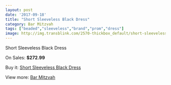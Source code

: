 ```yaml
---
layout: post
date: '2017-09-18'
title: "Short Sleeveless Black Dress"
category: Bar Mitzvah
tags: ["beaded","sleeveless","brand","prom","dress"]
image: http://img.transblink.com/2570-thickbox_default/short-sleeveless-black-dress.jpg
---
```

Short Sleeveless Black Dress

On Sales: **$272.99**
<a href="https://www.transblink.com/en/bar-mitzvah/827-short-sleeveless-black-dress.html"><amp-img layout="responsive" width="600" height="600" src="//img.transblink.com/2570-thickbox_default/short-sleeveless-black-dress.jpg" alt="Short Sleeveless Black Dress 0" /></a>
<a href="https://www.transblink.com/en/bar-mitzvah/827-short-sleeveless-black-dress.html"><amp-img layout="responsive" width="600" height="600" src="//img.transblink.com/2574-thickbox_default/short-sleeveless-black-dress.jpg" alt="Short Sleeveless Black Dress 1" /></a>
<a href="https://www.transblink.com/en/bar-mitzvah/827-short-sleeveless-black-dress.html"><amp-img layout="responsive" width="600" height="600" src="//img.transblink.com/2573-thickbox_default/short-sleeveless-black-dress.jpg" alt="Short Sleeveless Black Dress 2" /></a>
<a href="https://www.transblink.com/en/bar-mitzvah/827-short-sleeveless-black-dress.html"><amp-img layout="responsive" width="600" height="600" src="//img.transblink.com/2572-thickbox_default/short-sleeveless-black-dress.jpg" alt="Short Sleeveless Black Dress 3" /></a>
<a href="https://www.transblink.com/en/bar-mitzvah/827-short-sleeveless-black-dress.html"><amp-img layout="responsive" width="600" height="600" src="//img.transblink.com/2571-thickbox_default/short-sleeveless-black-dress.jpg" alt="Short Sleeveless Black Dress 4" /></a>

Buy it: [Short Sleeveless Black Dress](https://www.transblink.com/en/bar-mitzvah/827-short-sleeveless-black-dress.html "Short Sleeveless Black Dress")

View more: [Bar Mitzvah](https://www.transblink.com/en/2-bar-mitzvah "Bar Mitzvah")